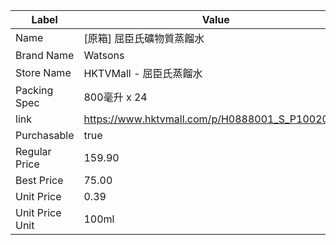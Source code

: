 | Label           | Value                                           |
| --------------- | ----------------------------------------------- |
| Name            | [原箱] 屈臣氏礦物質蒸餾水                                  |
| Brand Name      | Watsons                                         |
| Store Name      | HKTVMall - 屈臣氏蒸餾水                               |
| Packing Spec    | 800毫升 x 24                                      |
| link            | https://www.hktvmall.com/p/H0888001_S_P10020859 |
| Purchasable     | true                                            |
| Regular Price   | 159.90                                          |
| Best Price      | 75.00                                           |
| Unit Price      | 0.39                                            |
| Unit Price Unit | 100ml                                           |
